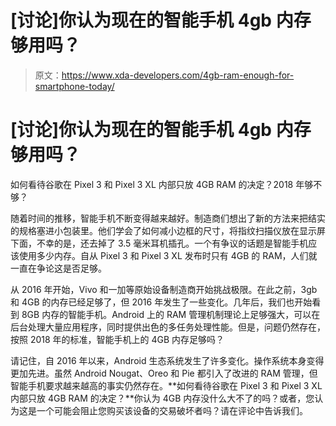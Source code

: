 # [讨论]你认为现在的智能手机 4gb 内存够用吗？

> 原文：<https://www.xda-developers.com/4gb-ram-enough-for-smartphone-today/>

# [讨论]你认为现在的智能手机 4gb 内存够用吗？

如何看待谷歌在 Pixel 3 和 Pixel 3 XL 内部只放 4GB RAM 的决定？2018 年够不够？

随着时间的推移，智能手机不断变得越来越好。制造商们想出了新的方法来把结实的规格塞进小包装里。他们学会了如何减小边框的尺寸，将指纹扫描仪放在显示屏下面，不幸的是，还去掉了 3.5 毫米耳机插孔。一个有争议的话题是智能手机应该使用多少内存。自从 Pixel 3 和 Pixel 3 XL 发布时只有 4GB 的 RAM，人们就一直在争论这是否足够。

从 2016 年开始，Vivo 和一加等原始设备制造商开始挑战极限。在此之前，3gb 和 4GB 的内存已经足够了，但 2016 年发生了一些变化。几年后，我们也开始看到 8GB 内存的智能手机。Android 上的 RAM 管理机制理论上足够强大，可以在后台处理大量应用程序，同时提供出色的多任务处理性能。但是，问题仍然存在，按照 2018 年的标准，智能手机上的 4GB 内存足够吗？

请记住，自 2016 年以来，Android 生态系统发生了许多变化。操作系统本身变得更加先进。虽然 Android Nougat、Oreo 和 Pie 都引入了改进的 RAM 管理，但智能手机要求越来越高的事实仍然存在。**如何看待谷歌在 Pixel 3 和 Pixel 3 XL 内部只放 4GB RAM 的决定？**你认为 4GB 内存没什么大不了的吗？或者，您认为这是一个可能会阻止您购买该设备的交易破坏者吗？请在评论中告诉我们。